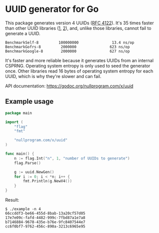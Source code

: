 # UUID generator for Go

This package generates version 4 UUIDs ([RFC 4122][rfc]). It's 35 times
faster than other UUID libraries ([1][gofrs], [2][google]), and, unlike
those libraries, cannot fail to generate a UUID.

    BenchmarkSelf-8         100000000               13.4 ns/op
    BenchmarkGofrs-8         2000000               623 ns/op
    BenchmarkGoogle-8        2000000               627 ns/op

It's faster and more reliable because it generates UUIDs from an
internal CSPRNG. Operating system entropy is only used to seed the
generator once. Other libraries read 16 bytes of operating system
entropy for each UUID, which is why they're slower and can fail.

API documentation: <https://godoc.org/nullprogram.com/x/uuid>

## Example usage

```go
package main

import (
	"flag"
	"fmt"

	"nullprogram.com/x/uuid"
)

func main() {
	n := flag.Int("n", 1, "number of UUIDs to generate")
	flag.Parse()

	g := uuid.NewGen()
	for i := 0; i < *n; i++ {
		fmt.Println(g.NewV4())
	}
}
```

Result:

    $ ./example -n 4
    66ccddf3-be66-455d-8bab-13a20cf57d05
    17e7e09c-fafd-4482-999c-7fbd87a1e7a8
    b7146884-9678-435e-b76e-9fc8407544e7
    cc6f0bf7-9762-456c-890a-3213c6965e95

[gofrs]: https://github.com/gofrs/uuid
[google]: https://github.com/google/uuid
[rfc]: https://tools.ietf.org/html/rfc4122
